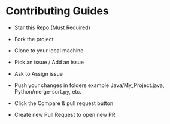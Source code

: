 # Contributing Guides

- Star this Repo (Must Required)

- Fork the project

- Clone to your local machine

- Pick an issue / Add an issue

- Ask to Assign issue

- Push your changes in folders example Java/My_Project.java, Python/merge-sort.py, etc.

- Click the Compare & pull request button

- Create new Pull Request to open new PR
